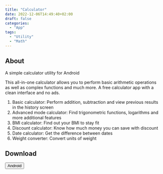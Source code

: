 ```yaml
---
title: "Calculator"
date: 2022-12-06T14:49:40+02:00
draft: false
categories:
  - "App"
tags:
  - "Utility"
  - "Math"
---
```


## About

A simple calculator utility for Android

This all-in-one calculator allows you to perform basic arithmetic operations as well as complex functions and much more.
A free calculator app with a clean interface and no ads.

1. Basic calculator: Perform addition, subtraction and view previous results in the history screen
2. Advanced mode calculator: Find trigonometric functions, logarithms and more additional features
3. BMI calculator: Find out your BMI to stay fit
4. Discount calculator: Know how much money you can save with discount
5. Date calculator: Get the difference between dates
6. Weight converter: Convert units of weight

## Download

<button onclick="location.href='https://play.google.com/store/apps/details?id=com.moonpiegames.calculator'" type="button">
        Android</button>